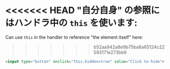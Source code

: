<<<<<<< HEAD
"自分自身" の参照にはハンドラ中の `this` を使います:
=======
Can use `this` in the handler to reference "the element itself" here:
>>>>>>> b52aa942a8e9b75ba8a65124c22593171e273bb6

```html run height=50
<input type="button" onclick="this.hidden=true" value="Click to hide">
```
